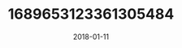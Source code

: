 ---
title: "1689653123361305484"
image: "2018-01-11 14.46.10 1689653123361305484_46248401"
date: "2018-01-11"
type: "photo"
---
